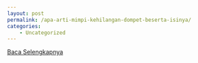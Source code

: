 ```yaml
---
layout: post
permalink: /apa-arti-mimpi-kehilangan-dompet-beserta-isinya/
categories:
    - Uncategorized
---
```


[Baca Selengkapnya](/08)